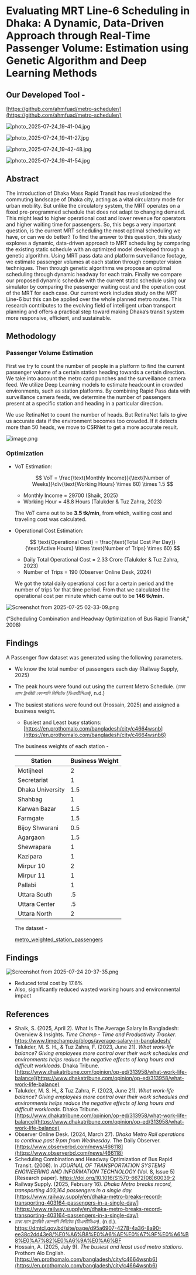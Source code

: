 # Evaluating MRT Line-6 Scheduling in Dhaka: A Dynamic, Data-Driven Approach through Real-Time Passenger Volume: Estimation using Genetic Algorithm and Deep Learning Methods

## Our Developed Tool -

[https://github.com/ahmfuad/metro-scheduler/](https://github.com/ahmfuad/metro-scheduler/)

![photo_2025-07-24_19-41-04.jpg](Images/Evaluating_MRT_Line6_Dhaka/photo_2025-07-24_19-41-04.jpg)

![photo_2025-07-24_19-41-27.jpg](Images/Evaluating_MRT_Line6_Dhaka/photo_2025-07-24_19-41-27.jpg)

![photo_2025-07-24_19-42-48.jpg](Images/Evaluating_MRT_Line6_Dhaka/photo_2025-07-24_19-42-48.jpg)

![photo_2025-07-24_19-41-54.jpg](Images/Evaluating_MRT_Line6_Dhaka/photo_2025-07-24_19-41-54.jpg)

## Abstract

The introduction of Dhaka Mass Rapid Transit has revolutionized the commuting landscape of Dhaka city, acting as a vital circulatory mode for urban mobility. But unlike the circulatory system, the MRT operates on a fixed pre-programmed schedule that does not adapt to changing demand. This might lead to higher operational cost and lower revenue for operators and higher waiting time for passengers. So, this begs a very important question, is the current MRT scheduling the most optimal scheduling we have, or can we do better? To find the answer to this question, this study explores a dynamic, data-driven approach to MRT scheduling by comparing the existing static schedule with an optimized model developed through a genetic algorithm. Using MRT pass data and platform surveillance footage, we estimate passenger volumes at each station through computer vision techniques. Then through genetic algorithms we propose an optimal scheduling through dynamic headway for each train. Finally we compare our proposed dynamic schedule with the current static schedule using our simulator by comparing the passenger waiting cost and the operation cost of the MRT for each case.  Our current work includes study on the MRT Line-6 but this can be applied over the whole planned metro routes. This research contributes to the evolving field of intelligent urban transport planning and offers a practical step toward making Dhaka’s transit system more responsive, efficient, and sustainable.

## Methodology

### Passenger Volume Estimation

First we try to count the number of people in a platform to find the current passenger volume of a certain station heading towards a certain direction. We take into account the metro card punches and the surveillance camera feed.
We utilize Deep Learning models to estimate headcount in crowded environments, such as station platforms. By combining Rapid Pass data with surveillance camera feeds, we determine the number of passengers present at a specific
station and heading in a particular direction.

We use RetinaNet to count the number of heads. But RetinaNet fails to give us accurate data if the environment becomes too crowded. If it detects more than 50 heads, we move to CSRNet to get a more accurate result.

![image.png](Images/Evaluating_MRT_Line6_Dhaka/image.png)

### Optimization

- VoT Estimation:
    
    $$
    VoT = \frac{\text{Monthly Income}}{\text{Number of Weeks}}\div(\text{Working Hours} \times 60) \times 1.5
    $$
    
    - Monthly Income = 29700 (Shaik, 2025)
    - Working Hour = 48.8 Hours (Talukder & Tuz Zahra, 2023)
    
    The VoT came out to be **3.5 tk/min**, from which, waiting cost and traveling cost was calculated.
    
- Operational Cost Estimation:
    
    $$
    \text{Operational Cost} = \frac{\text{Total Cost Per Day}}{\text{Active Hours} \times \text{Number of Trips} \times 60}
    $$
    
    - Daily Total Operational Cost = 2.33 Crore (Talukder & Tuz Zahra, 2023)
    - Number of Trips = 190 (Observer Online Desk, 2024)
    
    We got the total daily operational cost for a certain period and the number of trips for that time period. From that we calculated the operational cost per minute which came out to be **146 tk/min.**
    

![Screenshot from 2025-07-25 02-33-09.png](Images/Evaluating_MRT_Line6_Dhaka/Screenshot_from_2025-07-25_02-33-09.png)

(“Scheduling Combination and Headway Optimization of Bus Rapid Transit,” 2008)

## Findings

A Passenger flow dataset was generated using the following parameters.

- We know the total number of passengers each day (Railway Supply, 2025)
- The peak hours were found out using the current Metro Schedule. (*ঢাকা ম্যাস ট্রানজিট কোম্পানি লিমিটেড (ডিএমটিসিএল)*, n.d.)
- The busiest stations were found out (Hossain, 2025) and assigned a business weight.
    - Busiest and Least busy stations: [https://en.prothomalo.com/bangladesh/city/c4664wsnb](https://en.prothomalo.com/bangladesh/city/c4664wsnb6)
    
    The business weights of each station -
    
    | Station | Business Weight |
    | --- | --- |
    | Motijheel | 2 |
    | Secretariat | 1 |
    | Dhaka University | 1.5 |
    | Shahbag | 1 |
    | Karwan Bazar | 1.5 |
    | Farmgate | 1.5 |
    | Bijoy Shwarani | 0.5 |
    | Agargaon | 1.5 |
    | Shewrapara | 1 |
    | Kazipara | 1 |
    | Mirpur 10 | 2 |
    | Mirpur 11 | 1 |
    | Pallabi | 1 |
    | Uttara South | .5 |
    | Uttara Center | .5 |
    | Uttara North | 2 |
    
    The dataset -
    
    [metro_weighted_station_passengers](Images/Evaluating_MRT_Line6_Dhaka/metro_weighted_station_passengers%2023a499b277fa814d9c56fe44b636d9c8.csv)
    

## Findings

![Screenshot from 2025-07-24 20-37-35.png](Images/Evaluating_MRT_Line6_Dhaka/Screenshot_from_2025-07-24_20-37-35.png)

- Reduced total cost by 17.6%
- Also, significantly reduced wasted working hours and environmental impact

## References

- Shaik, S. (2025, April 2). What Is The Average Salary In Bangladesh: Overview & Insights. *Time Champ - Time and Productivity Tracker*. https://www.timechamp.io/blogs/average-salary-in-bangladesh/
- Talukder, M. S. H., & Tuz Zahra, F. (2023, June 21). *What work‑life balance? Giving employees more control over their work schedules and environments helps reduce the negative effects of long hours and difficult workloads.* Dhaka Tribune. [https://www.dhakatribune.com/opinion/op-ed/313958/what-work-life-balance](https://www.dhakatribune.com/opinion/op-ed/313958/what-work-life-balance)
- Talukder, M. S. H., & Tuz Zahra, F. (2023, June 21). *What work‑life balance? Giving employees more control over their work schedules and environments helps reduce the negative effects of long hours and difficult workloads.* Dhaka Tribune. [https://www.dhakatribune.com/opinion/op-ed/313958/what-work-life-balance](https://www.dhakatribune.com/opinion/op-ed/313958/what-work-life-balance)
- Observer Online Desk. (2024, March 27). *Dhaka Metro Rail operations to continue past 9 pm from Wednesday*. The Daily Observer. [https://www.observerbd.com/news/466118](https://www.observerbd.com/news/466118)
- Scheduling Combination and Headway Optimization of Bus Rapid Transit. (2008). In *JOURNAL OF TRANSPORTATION SYSTEMS ENGINEERING AND INFORMATION TECHNOLOGY* (Vol. 8, Issue 5) [Research paper]. https://doi.org/10.1016/S1570-6672(08)60039-2
- Railway Supply. (2025, February 16). *Dhaka Metro breaks record, transporting 403,164 passengers in a single day.* [https://www.railway.supply/en/dhaka-metro-breaks-record-transporting-403164-passengers-in-a-single-day/](https://www.railway.supply/en/dhaka-metro-breaks-record-transporting-403164-passengers-in-a-single-day/)
- *ঢাকা ম্যাস ট্রানজিট কোম্পানি লিমিটেড (ডিএমটিসিএল)*. (n.d.). https://dmtcl.gov.bd/site/page/d95a6907-4278-4a36-8a90-ee38c2dd43e8/%E0%A6%B8%E0%A6%AE%E0%A7%9F%E0%A6%B8%E0%A7%82%E0%A6%9A%E0%A6%BF
- Hossain, A. (2025, July 9). *The busiest and least used metro stations*. Prothom Alo English. [https://en.prothomalo.com/bangladesh/city/c4664wsnb6](https://en.prothomalo.com/bangladesh/city/c4664wsnb6) 